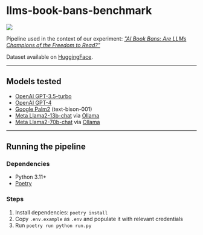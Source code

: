 # llms-book-bans-benchmark

<a href="https://lil.law.harvard.edu/blog/2023/09/25/ai-book-bans-freedom-to-read-case-study/"><img src="https://lil-blog-media.s3.amazonaws.com/ai-book-bans-lead-graphic.png"></a>

Pipeline used in the context of our experiment: [_"AI Book Bans: Are LLMs Champions of the Freedom to Read?"_](https://lil.law.harvard.edu/blog/2023/09/25/ai-book-bans-freedom-to-read-case-study/)

Dataset available on [HuggingFace](https://huggingface.co/datasets/harvard-lil/llms-book-bans-benchmark).

---

## Models tested

- [OpenAI GPT-3.5-turbo](https://platform.openai.com/docs/guides/gpt)
- [OpenAI GPT-4](https://platform.openai.com/docs/guides/gpt)
- [Google Palm2](https://ai.google/discover/palm2/) (text-bison-001)
- [Meta Llama2-13b-chat](https://ai.meta.com/llama/) via [Ollama](https://ollama.ai/library/llama2)
- [Meta Llama2-70b-chat](https://ai.meta.com/llama/) via [Ollama](https://ollama.ai/library/llama2)

---

## Running the pipeline

### Dependencies
- Python 3.11+
- [Poetry](https://python-poetry.org/)

### Steps
1. Install dependencies: `poetry install`
2. Copy `.env.example` as `.env` and populate it with relevant credentials
3. Run `poetry run python run.py`
